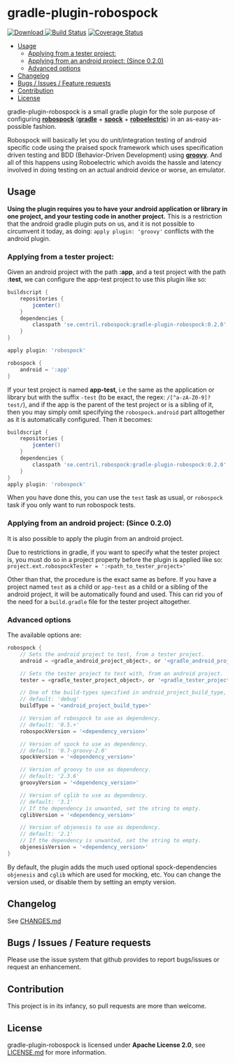 # gradle-plugin-robospock

[![Download](https://api.bintray.com/packages/centril/maven/se.centril.robospock%3Agradle-plugin-robospock/images/download.svg) ](https://bintray.com/centril/maven/se.centril.robospock%3Agradle-plugin-robospock/_latestVersion)
[![Build Status](https://travis-ci.org/Centril/gradle-plugin-robospock.svg?branch=master)](https://travis-ci.org/Centril/gradle-plugin-robospock)
[![Coverage Status](https://coveralls.io/repos/Centril/gradle-plugin-robospock/badge.png)](https://coveralls.io/r/Centril/gradle-plugin-robospock)

<!-- MarkdownTOC -->

- [Usage](#usage)
	- [Applying from a tester project:](#applying-from-a-tester-project)
	- [Applying from an android project: (Since 0.2.0)](#applying-from-an-android-project-since-020)
	- [Advanced options](#advanced-options)
- [Changelog](#changelog)
- [Bugs / Issues / Feature requests](#bugs--issues--feature-requests)
- [Contribution](#contribution)
- [License](#license)

<!-- /MarkdownTOC -->


gradle-plugin-robospock is a small gradle plugin for the
sole purpose of configuring [**robospock**](https://github.com/Polidea/RoboSpock) ([**gradle**](http://www.gradle.org/) + [**spock**](https://github.com/spockframework/spock) +  [**roboelectric**](http://robolectric.org))
in an as-easy-as-possible fashion.

Robospock will basically let you do unit/integration testing of android
specific code using the praised spock framework which uses specification
driven testing and BDD (Behavior-Driven Development) using [**groovy**](http://groovy.codehaus.org).
And all of this happens using Roboelectric which avoids the hassle and
latency involved in doing testing on an actual android device or worse,
an emulator.

## Usage

**Using the plugin requires you to have your android application or library
in one project, and your testing code in another project.** This is a
restriction that the android gradle plugin puts on us, and it is not
possible to circumvent it today, as doing: `apply plugin: 'groovy'`
conflicts with the android plugin.

### Applying from a tester project:

Given an android project with the path **:app**, and a test project with the
path **:test**, we can configure the app-test project to use this plugin like so:

```groovy
buildscript {
	repositories {
		jcenter()
	}
	dependencies {
  		classpath 'se.centril.robospock:gradle-plugin-robospock:0.2.0'
  	}
}

apply plugin: 'robospock'

robospock {
	android = ':app'
}
```

If your test project is named **app-test**, i.e the same as the application
or library but with the suffix `-test` (to be exact, the regex: `/[^a-zA-Z0-9]?test/`), and if the app is the parent of the test project or is a sibling of it, then you may simply omit specifying the `robospock.android` part alltogether as it is automatically configured.
Then it becomes:

```groovy
buildscript {
	repositories {
		jcenter()
	}
	dependencies {
  		classpath 'se.centril.robospock:gradle-plugin-robospock:0.2.0'
  	}
}
apply plugin: 'robospock'
```

When you have done this, you can use the `test` task as usual,
or `robospock` task if you only want to run robospock tests.

### Applying from an android project: (Since 0.2.0)


It is also possible to apply the plugin from an android project.

Due to restrictions in gradle, if you want to specify what the
tester project is, you must do so in a project property before
the plugin is applied like so:
`project.ext.robospockTester = ':<path_to_tester_project>'`

Other than that, the procedure is the exact same as before.
If you have a project named `test` as a child or `app-test`
as a child or a sibling of the android project, it will be
automatically found and used. This can rid you of the need
for a `build.gradle` file for the tester project altogether.

### Advanced options

The available options are:

```groovy
robospock {
	// Sets the android project to test, from a tester project.
	android = <gradle_android_project_object>, or '<gradle_android_project_path>'

	// Sets the tester project to test with, from an android project.
	tester = <gradle_tester_project_object>, or '<gradle_tester_project_path>'

	// One of the build-types specified in android_project_build_type,
	// default: 'debug'
	buildType = '<android_project_build_type>'

	// Version of robospock to use as dependency.
	// default: '0.5.+'
	robospockVersion = '<dependency_version>'

	// Version of spock to use as dependency.
	// default: '0.7-groovy-2.0'
	spockVersion = '<dependency_version>'

	// Version of groovy to use as dependency.
	// default: '2.3.6'
	groovyVersion = '<dependency_version>'

	// Version of cglib to use as dependency.
	// default: '3.1'
	// If the dependency is unwanted, set the string to empty.
	cglibVersion = '<dependency_version>'

	// Version of objenesis to use as dependency.
	// default: '2.1'
	// If the dependency is unwanted, set the string to empty.
	objenesisVersion = '<dependency_version>'
}
```

By default, the plugin adds the much used optional spock-dependencies
`objenesis` and `cglib` which are used for mocking, etc. You can
change the version used, or disable them by setting an empty version.

## Changelog

See [CHANGES.md](CHANGES.md)

## Bugs / Issues / Feature requests

Please use the issue system that github provides to report bugs/issues or request an enhancement.

## Contribution

This project is in its infancy, so pull requests are more than welcome.

## License

gradle-plugin-robospock is licensed under **Apache License 2.0**,
see [LICENSE.md](LICENSE.md) for more information.
